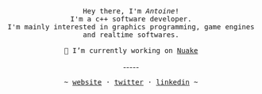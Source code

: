 
<!--
**antopilo/antopilo** is a ✨ _special_ ✨ repository because its `README.md` (this file) appears on your GitHub profile.

Here are some ideas to get you started:

- 🔭 I’m currently working on ...
- 🌱 I’m currently learning ...
- 👯 I’m looking to collaborate on ...
- 🤔 I’m looking for help with ...
- 💬 Ask me about ...
- 📫 How to reach me: ...
- 😄 Pronouns: ...
- ⚡ Fun fact: ...
-->


<p align="center">
   <samp><br>
   Hey there, I'm <i>Antoine</i>!
   <br>
   I'm a c++ software developer. 
   <br>
   I'm mainly interested in graphics programming, game engines and realtime softwares. 
   <br>
   <br>
   🔭 I’m currently working on <a href="https://nuake.antopilo.dev">Nuake</a>
   </samp><br>
   <br>
   -----
<p align="center"><samp> ~
   <a href="http://www.antoinepilote.com">website</a>
   ·
   <a href="https://twitter.com/antopilodev">twitter</a>
   ·
   <a href="https://www.linkedin.com/in/antoine-pilote/">linkedin</a>
   ~ </samp><br><br>
   
</p>
</p>
